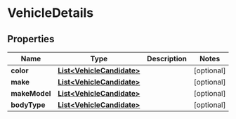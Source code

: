 
# VehicleDetails

## Properties
Name | Type | Description | Notes
------------ | ------------- | ------------- | -------------
**color** | [**List&lt;VehicleCandidate&gt;**](VehicleCandidate.md) |  |  [optional]
**make** | [**List&lt;VehicleCandidate&gt;**](VehicleCandidate.md) |  |  [optional]
**makeModel** | [**List&lt;VehicleCandidate&gt;**](VehicleCandidate.md) |  |  [optional]
**bodyType** | [**List&lt;VehicleCandidate&gt;**](VehicleCandidate.md) |  |  [optional]



